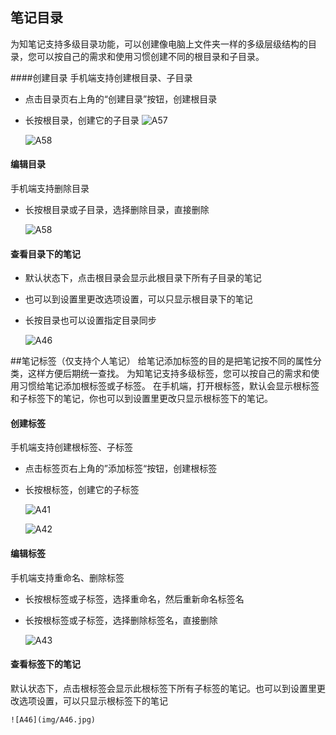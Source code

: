 ## 笔记目录
为知笔记支持多级目录功能，可以创建像电脑上文件夹一样的多级层级结构的目录，您可以按自己的需求和使用习惯创建不同的根目录和子目录。


####创建目录
手机端支持创建根目录、子目录
+ 点击目录页右上角的“创建目录”按钮，创建根目录
+ 长按根目录，创建它的子目录
    ![A57](img/A57.jpg)

    ![A58](img/A58.jpg)

#### 编辑目录
手机端支持删除目录
+ 长按根目录或子目录，选择删除目录，直接删除

    ![A58](img/A58.jpg)

#### 查看目录下的笔记
+ 默认状态下，点击根目录会显示此根目录下所有子目录的笔记
+ 也可以到设置里更改选项设置，可以只显示根目录下的笔记
+ 长按目录也可以设置指定目录同步

    ![A46](img/A46.jpg)


##笔记标签（仅支持个人笔记）
给笔记添加标签的目的是把笔记按不同的属性分类，这样方便后期统一查找。
为知笔记支持多级标签，您可以按自己的需求和使用习惯给笔记添加根标签或子标签。
在手机端，打开根标签，默认会显示根标签和子标签下的笔记，你也可以到设置里更改只显示根标签下的笔记。


#### 创建标签
手机端支持创建根标签、子标签
+ 点击标签页右上角的”添加标签“按钮，创建根标签
+ 长按根标签，创建它的子标签

    ![A41](img/A41.jpg)

    ![A42](img/A42.jpg)


#### 编辑标签
手机端支持重命名、删除标签
+ 长按根标签或子标签，选择重命名，然后重新命名标签名
+ 长按根标签或子标签，选择删除标签名，直接删除

    ![A43](img/A43.jpg)


#### 查看标签下的笔记
默认状态下，点击根标签会显示此根标签下所有子标签的笔记。也可以到设置里更改选项设置，可以只显示根标签下的笔记

    ![A46](img/A46.jpg)

